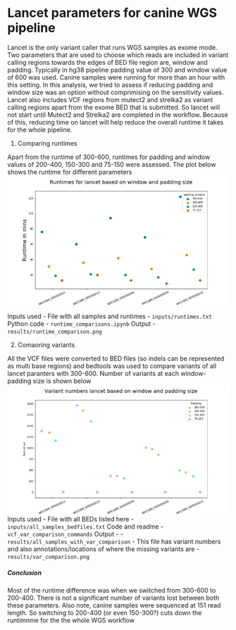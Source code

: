 # Lancet parameters for canine WGS pipeline 

Lancet is the only variant caller that runs WGS samples as exome mode. Two parameters that are  used to choose which reads are included in variant calling regions towards the edges of BED file region are, window and padding. Typically in hg38 pipeline padding value of 300 and window value of 600 was used. Canine samples were running for more than an hour with this setting. In this analysis, we tried to  assess if reducing padding and window size was an option without comprimising on the sensitivity values. Lancet also includes VCF regions from mutect2 and strelka2 as variant calling regions apart from the exome BED that is submitted. So lancet will not start until Mutect2 and Strelka2 are completed in the workflow. Because of this, reducing time on lancet will help reduce the overall runtime it takes for the whole pipeline. 

1. Comparing runtimes 

Apart from the runtime of 300-600, runtimes for padding and window values of 200-400, 150-300 and 75-150 were  assessed. The plot  below shows the runtime for different parameters 
![](results/runtime_comparison.png)

Inputs used - File with all samples and runtimes - `inputs/runtimes.txt`
Python code - `runtime_comparisons.ipynb`
Output - `results/runtime_comparison.png`

2. Comaoring variants

All the  VCF files were converted to BED files (so indels can be represented as multi base regions) and bedtools was used to compare variants of all lancet paranters with 300-600. Number of variants at each window-padding size is shown below
![](results/var_comparison.png)
Inputs used - File with all BEDs listed here - `inputs/all_samples_bedfiles.txt`
Code and readme - `vcf_var_comparison_commands`
Output - 
    - `results/all_samples_with_var_comparison` - This file has variant numbers  and also annotations/locations of where  the missing variants are
    - `results/var_comparison.png`

##### Conclusion

Most of  the runtime difference was when we switched from 300-600 to 200-400. There  is not a significant number of  variants lost between both these parameters. Also note, canine samples were sequenced at 151 read length. So switching to 200-400 (or even 150-300?) cuts down the runtimnme for the the whole WGS workflow

    